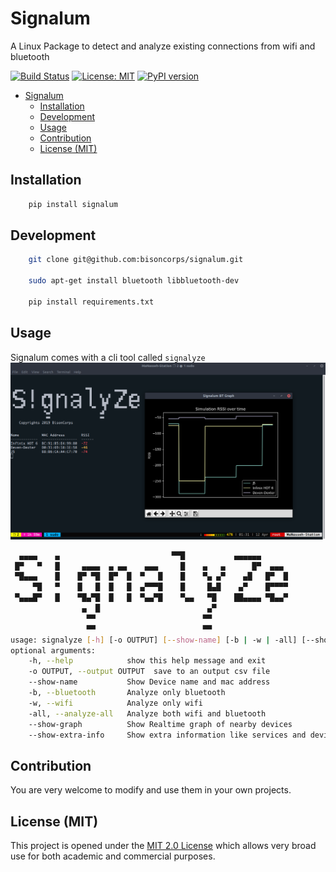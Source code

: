 # Signalum

A Linux Package to detect and analyze existing connections from wifi and bluetooth

[![Build Status](https://travis-ci.com/bisoncorps/signalum.svg?branch=master)](https://travis-ci.com/bisoncorps/signalum)
[![License: MIT](https://img.shields.io/badge/License-MIT-yellow.svg)](https://opensource.org/licenses/MIT)
[![PyPI version](https://badge.fury.io/py/Signalum.svg)](https://badge.fury.io/py/Signalum)

- [Signalum](#signalum)
  - [Installation](#installation)
  - [Development](#development)
  - [Usage](#usage)
  - [Contribution](#contribution)
  - [License (MIT)](#license-mit)

## Installation

```bash
    pip install signalum
```

## Development

```bash
    git clone git@github.com:bisoncorps/signalum.git

    sudo apt-get install bluetooth libbluetooth-dev

    pip install requirements.txt

```



## Usage

Signalum comes with a cli tool called `signalyze`
![Screenshot](_screenshot.png)

```bash
  ▄▄▄▄    ▄                         ▀▀█           ▄▄▄▄▄▄
 █▀   ▀   █     ▄▄▄▄  ▄ ▄▄    ▄▄▄     █    ▄   ▄      █▀  ▄▄▄
 ▀█▄▄▄    █    █▀ ▀█  █▀  █  ▀   █    █    ▀▄ ▄▀    ▄█   █▀  █
     ▀█   ▀    █   █  █   █  ▄▀▀▀█    █     █▄█    ▄▀    █▀▀▀▀
 ▀▄▄▄█▀   █    ▀█▄▀█  █   █  ▀▄▄▀█    ▀▄▄   ▀█    ██▄▄▄▄ ▀█▄▄▀
                ▄  █                        ▄▀
                 ▀▀                        ▀▀
                 ▀▀                        ▀▀
usage: signalyze [-h] [-o OUTPUT] [--show-name] [-b | -w | -all] [--show-graph | --show-extra-info]
optional arguments:
    -h, --help            show this help message and exit                  
    -o OUTPUT, --output OUTPUT  save to an output csv file                       
    --show-name           Show Device name and mac address                 
    -b, --bluetooth       Analyze only bluetooth                           
    -w, --wifi            Analyze only wifi                                
    -all, --analyze-all   Analyze both wifi and bluetooth  
    --show-graph          Show Realtime graph of nearby devices
    --show-extra-info     Show extra information like services and device  classification   
```


## Contribution

You are very welcome to modify and use them in your own projects.

## License (MIT)

This project is opened under the [MIT 2.0 License](https://github.com/bisoncorps/signalum/blob/master/LICENSE) which allows very broad use for both academic and commercial purposes.
